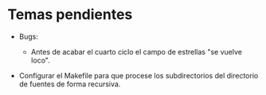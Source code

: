 # Temas pendientes

* Bugs:
  * Antes de acabar el cuarto ciclo el campo de estrellas "se vuelve loco".
  
* Configurar el Makefile para que procese los subdirectorios del directorio de fuentes de forma recursiva.